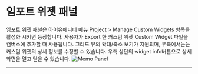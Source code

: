 # 임포트 위젯 패널
임포트 위젯 패널은 아이유에디터 메뉴 Project > Manage Custom Widgets 항목을 활성화 시키면 등장합니다. 사용자가 Export 한 커스텀 위젯 Custom Widget 파일을 캔버스에 추가할 때 사용됩니다. 그리드 뷰의 확대/축소 보기가 지원되며, 우측에서는는 커스텀 위젯의 상세 정보를 수정할 수 있습니다.
우측 상단의 widget info버튼으로 상세 화면을 열고 닫을 수 있습니다. ![Memo Panel](/img/iu_manual_panel_import_widget.png)<br />
****



